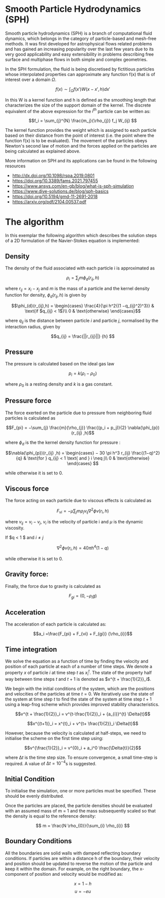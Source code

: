 # Smooth Particle Hydrodynamics (SPH)
Smooth particle hydrodynamics (SPH) is a branch of computational fluid dynamics, which belongs in the category of particle-based and mesh-free methods. It was first developed for astrophysical flows related problems and has gained an increasing popularity over the last few years due to its very good applicability and easy extensibility in problems describing free surface and multiphase flows in both simple and complex geometries.

In the SPH formulation, the fluid is being discretised by fictitious particles whose interpolated properties can approximate any function f(x) that is of interest over a domain $\Omega$.


$$f(x) \sim \int_{\Omega} f(x')W(x-x',h)dx'$$


In this  W is a kernel function and h is defined as the smoothing length that characterizes the size of the support domain of the kernel. The discrete equivalent of the above expression for the $i^{th}$ particle can be written as:

$$f_i = \sum_{j}^{N} \frac{m_j}{\rho_{j}} f_j W_{ij} $$

The kernel function provides the weight which is assigned to each particle based on their distance from the point of interest (i.e. the point where the function f(x) is to be evaluated). The movement of the particles obeys Newton's second law of motion and the forces applied on the particles are being calculated as explained above.

More information on SPH and its applications can be found in the following resources

- http://dx.doi.org/10.1098/rspa.2019.0801
- https://doi.org/10.3389/fams.2021.797455
- https://www.ansys.com/en-gb/blog/what-is-sph-simulation
- https://www.dive-solutions.de/blog/sph-basics
- https://doi.org/10.5194/gmd-11-2691-2018
- https://arxiv.org/pdf/2104.00537.pdf

# The algorithm
In this exemplar the following algorithm which describes the solution steps of a 2D formulation of the Navier-Stokes equation is implemented:

## Density 

The density of the fluid associated with each particle i is approximated as

$$\rho_i = \sum_{j} m \phi_d(r_{ij} ,h)  $$

where $r_{ij} = x_{i} −x_{j}$ and $m$ is the mass of a particle and the kernel density function for density, $\phi_{d}(r_{ij},h)$ is given by 

$$\phi_{d}(r_{ij},h) = \begin{cases}
\frac{4}{\pi h^2{(1 −q_{ij}^2)^3}} & \text{if $q_{ij} < 1$}\\
0 & \text{otherwise} 
\end{cases}$$

where $q_{ij}$ is the distance between particle $i$ and particle $j$, normalised by the interaction radius, given by

$$q_{ij} = \frac{||r_{ij}||} {h} $$
 
## Pressure

The pressure is calculated based on the ideal gas law

$$p_i = k(\rho_{i} −\rho_{0})$$

where $\rho_{0}$ is a resting density and $k$ is a gas constant.


## Pressure force

The force exerted on the particle due to pressure from neighboring fluid particles is calculated as

$$F_{pi} = −\sum_{j} \frac{m}{\rho_{j}} \frac{(p_i + p_j)}{2} \nabla(\phi_{p})(r_{ij} ,h)$$ 

where $\phi_d$ is the the kernel density function for pressure :

$$\nabla(\phi_{p})(r_{ij} ,h) = \begin{cases}
− 30 \pi h^3 r_{ij} \frac{(1−q)^2}{q} & \text{for } q_{ij} < 1 \text{ and } i \neq j\\
0 & \text{otherwise}
\end{cases}
$$

while otherwise it is set to 0.

## Viscous force

The force acting on each particle due to viscous effects is calculated as

$$F_{vi} = −\mu \sum_{j} m\rho_{j} v_{ij} \nabla^{2} \phi v(r_i,h)$$

where $v_{ij} = v_i −v_j$, $v_{i}$ is the velocity of particle i and $\mu$ is the dynamic viscosity.

If $q < 1 $ and $i \neq j$

$$\nabla^{2} \phi v(r_i,h) = 40 \pi h^4 (1 −q)$$

while otherwise it is set to 0.

## Gravity force: 

Finally, the force due to gravity is calculated as

$$F_{gi} = (0, −\rho_{i}g)$$

## Acceleration

The acceleration of each particle is calculated as:

$$a_i =\frac{F_{pi} + F_{vi} + F_{gi}} {\rho_{i}}$$

## Time integration

We solve the equation as a function of time by finding the velocity and position of each particle at each of a number of time steps. We denote a property $x$ of particle $i$ at time step $t$ as $x^{t}_i$. The state of the property half way between time steps $t$ and $t + 1$ is denoted as $x^{t + \frac{1}{2}}_i$.

We begin with the initial conditions of the system, which are the positions and velocities of the particles at time $t = 0$. We iteratively use the state of the system at time step $t$ to find the state of the system at time step $t + 1$ using a leap-frog scheme which provides improved stability characteristics.

$$v^{t + \frac{1}{2}}_i = v^{t-\frac{1}{2}}_i + {a_{i}}^{t} \Delta{t}$$

$$x^{(t+1)}_i = x^{t}_i + v^{t+ \frac{1}{2}}_i \Delta{t}$$

However, because the velocity is calculated at half-steps, we need to initialise the scheme on the first time step using:

$$v^{\frac{1}{2}}_i = v^{0}_i + a_i^0 \frac{\Delta{t}}{2}$$

where $∆t$ is the time step size. To ensure convergence, a small time-step is required. A value of $∆t = 10^{−4}$s is suggested.


## Initial Condition

To initialise the simulation, one or more particles must be specified. These should be evenly distributed. 

Once the particles are placed, the particle densities should be evaluated with an assumed mass of m = 1 and the mass subsequently scaled so that the density is equal to the reference density:

$$ m = \frac{N \rho_{0}}{\sum_{i} \rho_{i}} $$

##  Boundary Conditions
All the boundaries are solid walls with damped reflecting boundary conditions. If particles are within a distance h of the boundary, their velocity and position should be updated to reverse the motion of the particle and keep it within the domain. For example, on the right boundary, the x-component of position and velocity would be modified as:

$$ x  = 1 - h $$
$$ u  = - eu $$ 